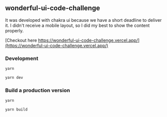 ## wonderful-ui-code-challenge

It was developed with chakra ui because we have a short deadline to deliver it. I didn't receive a mobile layout, so I did my best to show the content properly.

[Checkout here https://wonderful-ui-code-challenge.vercel.app/](https://wonderful-ui-code-challenge.vercel.app/)

### Development

```sh
yarn
```

```sh
yarn dev
```

### Build a production version

```sh
yarn
```

```sh
yarn build
```